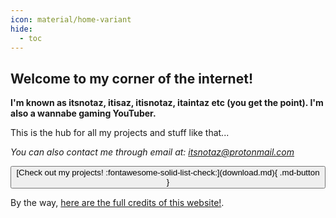 ```yaml
---
icon: material/home-variant
hide:
  - toc
---
```


## Welcome to my corner of the internet!
**I'm known as itsnotaz, itisaz, itisnotaz, itaintaz etc (you get the point). I'm also a wannabe gaming YouTuber.**

This is the hub for all my projects and stuff like that...

*You can also contact me through email at: itsnotaz@protonmail.com*

<button class="shadow__btn">
    [Check out my projects! :fontawesome-solid-list-check:](download.md){ .md-button }
</button>

By the way, [here are the full credits of this website!](credits.md).